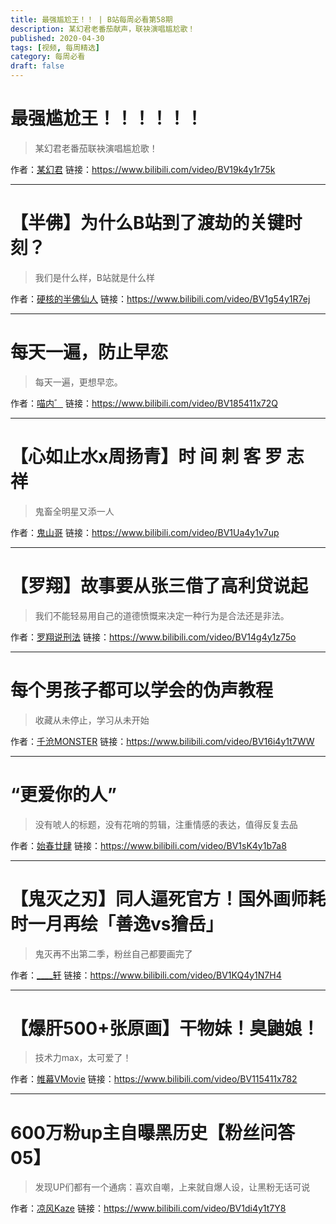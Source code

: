 ```yaml
---
title: 最强尴尬王！！ | B站每周必看第58期
description: 某幻君老番茄献声，联袂演唱尴尬歌！
published: 2020-04-30
tags: [视频, 每周精选]
category: 每周必看
draft: false
---
```


# 最强尴尬王！！！！！！
> 某幻君老番茄联袂演唱尴尬歌！

作者：[某幻君](https://space.bilibili.com/1577804)
链接：https://www.bilibili.com/video/BV19k4y1r75k

---

# 【半佛】为什么B站到了渡劫的关键时刻？
> 我们是什么样，B站就是什么样

作者：[硬核的半佛仙人](https://space.bilibili.com/37663924)
链接：https://www.bilibili.com/video/BV1g54y1R7ej

---

# 每天一遍，防止早恋
> 每天一遍，更想早恋。

作者：[喵内゛](https://space.bilibili.com/304668637)
链接：https://www.bilibili.com/video/BV185411x72Q

---

# 【心如止水x周扬青】时 间 刺 客 罗 志 祥
> 鬼畜全明星又添一人

作者：[鬼山哥](https://space.bilibili.com/329506771)
链接：https://www.bilibili.com/video/BV1Ua4y1v7up

---

# 【罗翔】故事要从张三借了高利贷说起
> 我们不能轻易用自己的道德愤慨来决定一种行为是合法还是非法。

作者：[罗翔说刑法](https://space.bilibili.com/517327498)
链接：https://www.bilibili.com/video/BV14g4y1z75o

---

# 每个男孩子都可以学会的伪声教程
> 收藏从未停止，学习从未开始

作者：[千沧MONSTER](https://space.bilibili.com/91454396)
链接：https://www.bilibili.com/video/BV16i4y1t7WW

---

# “更爱你的人”
> 没有唬人的标题，没有花哨的剪辑，注重情感的表达，值得反复去品

作者：[始春廿肆](https://space.bilibili.com/87138865)
链接：https://www.bilibili.com/video/BV1sK4y1b7a8

---

# 【鬼灭之刃】同人逼死官方！国外画师耗时一月再绘「善逸vs獪岳」
> 鬼灭再不出第二季，粉丝自己都要画完了

作者：[____轩](https://space.bilibili.com/391100)
链接：https://www.bilibili.com/video/BV1KQ4y1N7H4

---

# 【爆肝500+张原画】干物妹！臭鼬娘！
> 技术力max，太可爱了！

作者：[帷幕VMovie](https://space.bilibili.com/2169841)
链接：https://www.bilibili.com/video/BV115411x782

---

# 600万粉up主自曝黑历史【粉丝问答05】
> 发现UP们都有一个通病：喜欢自嘲，上来就自爆人设，让黑粉无话可说

作者：[凉风Kaze](https://space.bilibili.com/14110780)
链接：https://www.bilibili.com/video/BV1di4y1t7Y8

